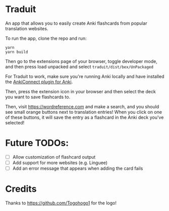 # Traduit

An app that allows you to easily create Anki flashcards from popular translation websites.

To run the app, clone the repo and run:
```shell script
yarn
yarn build
```

Then go to the extensions page of your browser, toggle developer mode, and then press load unpacked and select `traduit/dist/bex/UnPackaged`

For Traduit to work, make sure you're running Anki locally and have installed the [AnkiConnect plugin for Anki](https://foosoft.net/projects/anki-connect/).

Then, press the extension icon in your browser and then select the deck you want to save flashcards to.

Then, visit https://wordreference.com and make a search, and you should see small orange buttons next to translation entries! When you click on one of these buttons, it will save the entry as a flashcard in the Anki deck you've selected!

# Future TODOs:
- [ ] Allow customization of flashcard output
- [ ] Add support for more websites (e.g. Linguee)
- [ ] Add an error message that appears when adding the card fails

# Credits
Thanks to https://github.com/Togohogo1 for the logo!

